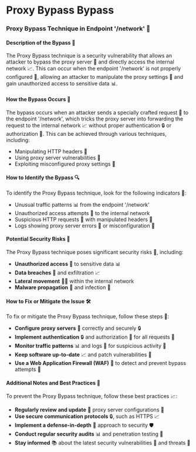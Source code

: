 # Proxy Bypass Bypass

### Proxy Bypass Technique in Endpoint '/network' 🚀
#### Description of the Bypass 📝
The Proxy Bypass technique is a security vulnerability that allows an attacker to bypass the proxy server 🚫 and directly access the internal network 📈. This can occur when the endpoint '/network' is not properly configured 🔧, allowing an attacker to manipulate the proxy settings 🔄 and gain unauthorized access to sensitive data 📊.

#### How the Bypass Occurs 🤔
The bypass occurs when an attacker sends a specially crafted request 📣 to the endpoint '/network', which tricks the proxy server into forwarding the request to the internal network 📈 without proper authentication 🔒 or authorization 📝. This can be achieved through various techniques, including:
* Manipulating HTTP headers 📄
* Using proxy server vulnerabilities 🚨
* Exploiting misconfigured proxy settings 🔧

#### How to Identify the Bypass 🔍
To identify the Proxy Bypass technique, look for the following indicators 🚨:
* Unusual traffic patterns 📊 from the endpoint '/network'
* Unauthorized access attempts 🚫 to the internal network
* Suspicious HTTP requests 📣 with manipulated headers 📄
* Logs showing proxy server errors 📝 or misconfiguration 🔧

#### Potential Security Risks 🚨
The Proxy Bypass technique poses significant security risks 🚨, including:
* **Unauthorized access** 🚫 to sensitive data 📊
* **Data breaches** 🚨 and exfiltration 📈
* **Lateral movement** 🚶‍♂️ within the internal network
* **Malware propagation** 🤖 and infection 🚫

#### How to Fix or Mitigate the Issue 🛠️
To fix or mitigate the Proxy Bypass technique, follow these steps 📝:
* **Configure proxy servers** 🔧 correctly and securely 🔒
* **Implement authentication** 🔒 and authorization 📝 for all requests 📣
* **Monitor traffic patterns** 📊 and logs 📝 for suspicious activity 🚨
* **Keep software up-to-date** 📈 and patch vulnerabilities 🚨
* **Use a Web Application Firewall (WAF)** 🚫 to detect and prevent bypass attempts 🚨

#### Additional Notes and Best Practices 📝
To prevent the Proxy Bypass technique, follow these best practices 📈:
* **Regularly review and update** 📝 proxy server configurations 🔧
* **Use secure communication protocols** 🔒, such as HTTPS 📈
* **Implement a defense-in-depth** 🚫 approach to security 🛡️
* **Conduct regular security audits** 📊 and penetration testing 🚨
* **Stay informed** 📚 about the latest security vulnerabilities 🚨 and threats 🚫